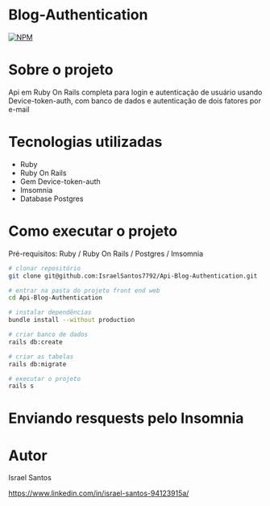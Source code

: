 # Blog-Authentication

[![NPM](https://img.shields.io/npm/l/react)](https://github.com/devsuperior/sds1-wmazoni/blob/master/LICENSE) 

# Sobre o projeto

Api em Ruby On Rails completa para login e autenticação de usuário usando Device-token-auth, com banco de dados e autenticação de dois fatores por e-mail

# Tecnologias utilizadas

- Ruby
- Ruby On Rails
- Gem Device-token-auth
- Imsomnia
- Database Postgres

# Como executar o projeto

Pré-requisitos: Ruby / Ruby On Rails / Postgres / Imsomnia 

```bash
# clonar repositório
git clone git@github.com:IsraelSantos7792/Api-Blog-Authentication.git

# entrar na pasta do projeto front end web
cd Api-Blog-Authentication

# instalar dependências
bundle install --without production

# criar banco de dados
rails db:create

# criar as tabelas
rails db:migrate

# executar o projeto
rails s

```
# Enviando resquests pelo Insomnia


# Autor

Israel Santos 

https://www.linkedin.com/in/israel-santos-94123915a/
